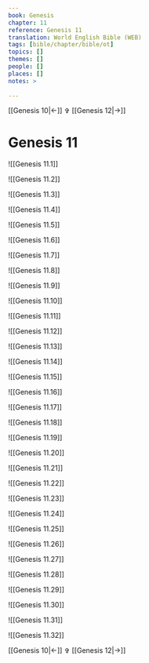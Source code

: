 ```yaml
---
book: Genesis
chapter: 11
reference: Genesis 11
translation: World English Bible (WEB)
tags: [bible/chapter/bible/ot]
topics: []
themes: []
people: []
places: []
notes: >
  
---
```


[[Genesis 10|<-]] ✞ [[Genesis 12|->]]

# Genesis 11

![[Genesis 11.1]]

![[Genesis 11.2]]

![[Genesis 11.3]]

![[Genesis 11.4]]

![[Genesis 11.5]]

![[Genesis 11.6]]

![[Genesis 11.7]]

![[Genesis 11.8]]

![[Genesis 11.9]]

![[Genesis 11.10]]

![[Genesis 11.11]]

![[Genesis 11.12]]

![[Genesis 11.13]]

![[Genesis 11.14]]

![[Genesis 11.15]]

![[Genesis 11.16]]

![[Genesis 11.17]]

![[Genesis 11.18]]

![[Genesis 11.19]]

![[Genesis 11.20]]

![[Genesis 11.21]]

![[Genesis 11.22]]

![[Genesis 11.23]]

![[Genesis 11.24]]

![[Genesis 11.25]]

![[Genesis 11.26]]

![[Genesis 11.27]]

![[Genesis 11.28]]

![[Genesis 11.29]]

![[Genesis 11.30]]

![[Genesis 11.31]]

![[Genesis 11.32]]

[[Genesis 10|<-]] ✞ [[Genesis 12|->]]
